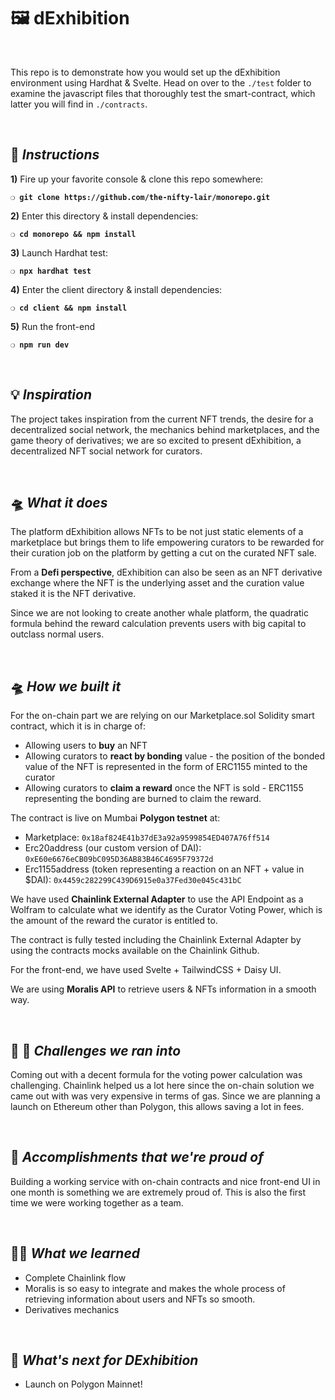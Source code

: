 # 🖼 dExhibition

&nbsp;

This repo is to demonstrate how you would set up the dExhibition environment using Hardhat & Svelte. Head on over to the `./test` folder to examine the javascript files that thoroughly test the smart-contract, which latter you will find in `./contracts`.

&nbsp;

## :page_with_curl:  _Instructions_

**1)** Fire up your favorite console & clone this repo somewhere:

__`❍ git clone https://github.com/the-nifty-lair/monorepo.git`__

**2)** Enter this directory & install dependencies:

__`❍ cd monorepo && npm install`__

**3)** Launch Hardhat test:

__`❍ npx hardhat test`__

**4)** Enter the client directory & install dependencies:

__`❍ cd client && npm install`__

**5)** Run the front-end

__`❍ npm run dev`__

&nbsp;

## 💡 _Inspiration_

The project takes inspiration from the current NFT trends, the desire for a decentralized social network, the mechanics behind marketplaces, and the game theory of derivatives; we are so excited to present dExhibition, a decentralized NFT social network for curators. 

&nbsp;
 
## 🛸 _What it does_

The platform dExhibition allows NFTs to be not just static elements of a marketplace but brings them to life empowering curators to be rewarded for their curation job on the platform by getting a cut on the curated NFT sale.

From a **Defi perspective**, dExhibition can also be seen as an NFT derivative exchange where the NFT is the underlying asset and the curation value staked it is the NFT derivative.

Since we are not looking to create another whale platform, the quadratic formula behind the reward calculation prevents users with big capital to outclass normal users.

&nbsp;

## 🛸 _How we built it_

For the on-chain part we are relying on our Marketplace.sol Solidity smart contract, which it is in charge of:

* Allowing users to **buy** an NFT
* Allowing curators to **react by bonding** value - the position of the bonded value of the NFT is represented in the form of ERC1155 minted to the curator 
* Allowing curators to **claim a reward** once the NFT is sold - ERC1155 representing the bonding are burned to claim the reward.

The contract is live on Mumbai **Polygon testnet** at: 

  * Marketplace: `0x18af824E41b37dE3a92a9599854ED407A76ff514`
  * Erc20address (our custom version of DAI):  `0xE60e6676eCB09bC095D36AB83B46C4695F79372d`
  * Erc1155address (token representing a reaction on an NFT + value in $DAI): `0x4459c282299C439D6915e0a37Fed30e045c431bC`

We have used **Chainlink External Adapter** to use the API Endpoint as a Wolfram to calculate what we identify as the Curator Voting Power, which is the amount of the reward the curator is entitled to.

The contract is fully tested including the Chainlink External Adapter by using the contracts mocks available on the Chainlink Github.

For the front-end, we have used Svelte + TailwindCSS + Daisy UI.

We are using **Moralis API** to retrieve users & NFTs information in a smooth way.

&nbsp;

## 🔧 🚧 _Challenges we ran into_

Coming out with a decent formula for the voting power calculation was challenging. Chainlink helped us a lot here since the on-chain solution we came out with was very expensive in terms of gas. Since we are planning a launch on Ethereum other than Polygon, this allows saving a lot in fees.

&nbsp;

## 💪 _Accomplishments that we're proud of_

Building a working service with on-chain contracts and nice front-end UI in one month is something we are extremely proud of. This is also the first time we were working together as a team. 

&nbsp;

## 👩‍🏫 _What we learned_

* Complete Chainlink flow
* Moralis is so easy to integrate and makes the whole process of retrieving information about users and NFTs so smooth.
* Derivatives mechanics

&nbsp;

## 🚀 _What's next for DExhibition_

* Launch on Polygon Mainnet!